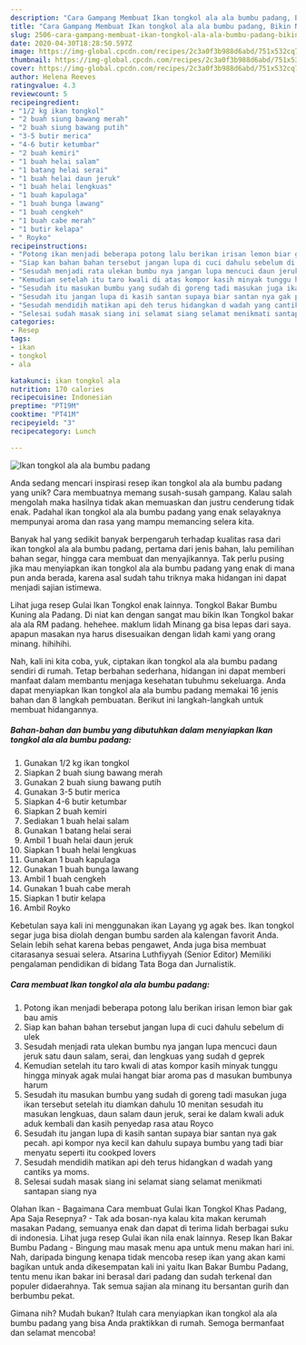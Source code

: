 ```yaml
---
description: "Cara Gampang Membuat Ikan tongkol ala ala bumbu padang, Bikin Ngiler"
title: "Cara Gampang Membuat Ikan tongkol ala ala bumbu padang, Bikin Ngiler"
slug: 2506-cara-gampang-membuat-ikan-tongkol-ala-ala-bumbu-padang-bikin-ngiler
date: 2020-04-30T18:28:50.597Z
image: https://img-global.cpcdn.com/recipes/2c3a0f3b988d6abd/751x532cq70/ikan-tongkol-ala-ala-bumbu-padang-foto-resep-utama.jpg
thumbnail: https://img-global.cpcdn.com/recipes/2c3a0f3b988d6abd/751x532cq70/ikan-tongkol-ala-ala-bumbu-padang-foto-resep-utama.jpg
cover: https://img-global.cpcdn.com/recipes/2c3a0f3b988d6abd/751x532cq70/ikan-tongkol-ala-ala-bumbu-padang-foto-resep-utama.jpg
author: Helena Reeves
ratingvalue: 4.3
reviewcount: 5
recipeingredient:
- "1/2 kg ikan tongkol"
- "2 buah siung bawang merah"
- "2 buah siung bawang putih"
- "3-5 butir merica"
- "4-6 butir ketumbar"
- "2 buah kemiri"
- "1 buah helai salam"
- "1 batang helai serai"
- "1 buah helai daun jeruk"
- "1 buah helai lengkuas"
- "1 buah kapulaga"
- "1 buah bunga lawang"
- "1 buah cengkeh"
- "1 buah cabe merah"
- "1 butir kelapa"
- " Royko"
recipeinstructions:
- "Potong ikan menjadi beberapa potong lalu berikan irisan lemon biar gak bau amis"
- "Siap kan bahan bahan tersebut jangan lupa di cuci dahulu sebelum di ulek"
- "Sesudah menjadi rata ulekan bumbu nya jangan lupa mencuci daun jeruk satu daun salam, serai, dan lengkuas yang sudah d geprek"
- "Kemudian setelah itu taro kwali di atas kompor kasih minyak tunggu hingga minyak agak mulai hangat biar aroma pas d masukan bumbunya harum"
- "Sesudah itu masukan bumbu yang sudah di goreng tadi masukan juga ikan tersebut setelah itu diamkan dahulu 10 menitan sesudah itu masukan lengkuas, daun salam daun jeruk, serai ke dalam kwali aduk aduk kembali dan kasih penyedap rasa atau Royco"
- "Sesudah itu jangan lupa di kasih santan supaya biar santan nya gak pecah. api kompor nya kecil kan dahulu supaya bumbu yang tadi biar menyatu seperti itu cookped lovers"
- "Sesudah mendidih matikan api deh terus hidangkan d wadah yang cantiks ya moms."
- "Selesai sudah masak siang ini selamat siang selamat menikmati santapan siang nya"
categories:
- Resep
tags:
- ikan
- tongkol
- ala

katakunci: ikan tongkol ala 
nutrition: 170 calories
recipecuisine: Indonesian
preptime: "PT19M"
cooktime: "PT41M"
recipeyield: "3"
recipecategory: Lunch

---
```



![Ikan tongkol ala ala bumbu padang](https://img-global.cpcdn.com/recipes/2c3a0f3b988d6abd/751x532cq70/ikan-tongkol-ala-ala-bumbu-padang-foto-resep-utama.jpg)

Anda sedang mencari inspirasi resep ikan tongkol ala ala bumbu padang yang unik? Cara membuatnya memang susah-susah gampang. Kalau salah mengolah maka hasilnya tidak akan memuaskan dan justru cenderung tidak enak. Padahal ikan tongkol ala ala bumbu padang yang enak selayaknya mempunyai aroma dan rasa yang mampu memancing selera kita.

Banyak hal yang sedikit banyak berpengaruh terhadap kualitas rasa dari ikan tongkol ala ala bumbu padang, pertama dari jenis bahan, lalu pemilihan bahan segar, hingga cara membuat dan menyajikannya. Tak perlu pusing jika mau menyiapkan ikan tongkol ala ala bumbu padang yang enak di mana pun anda berada, karena asal sudah tahu triknya maka hidangan ini dapat menjadi sajian istimewa.

Lihat juga resep Gulai Ikan Tongkol enak lainnya. Tongkol Bakar Bumbu Kuning ala Padang. Di niat kan dengan sangat mau bikin Ikan Tongkol bakar ala ala RM padang. hehehee. maklum lidah Minang ga bisa lepas dari saya. apapun masakan nya harus disesuaikan dengan lidah kami yang orang minang. hihihihi.


Nah, kali ini kita coba, yuk, ciptakan ikan tongkol ala ala bumbu padang sendiri di rumah. Tetap berbahan sederhana, hidangan ini dapat memberi manfaat dalam membantu menjaga kesehatan tubuhmu sekeluarga. Anda dapat menyiapkan Ikan tongkol ala ala bumbu padang memakai 16 jenis bahan dan 8 langkah pembuatan. Berikut ini langkah-langkah untuk membuat hidangannya.

<!--inarticleads1-->

##### Bahan-bahan dan bumbu yang dibutuhkan dalam menyiapkan Ikan tongkol ala ala bumbu padang:

1. Gunakan 1/2 kg ikan tongkol
1. Siapkan 2 buah siung bawang merah
1. Gunakan 2 buah siung bawang putih
1. Gunakan 3-5 butir merica
1. Siapkan 4-6 butir ketumbar
1. Siapkan 2 buah kemiri
1. Sediakan 1 buah helai salam
1. Gunakan 1 batang helai serai
1. Ambil 1 buah helai daun jeruk
1. Siapkan 1 buah helai lengkuas
1. Gunakan 1 buah kapulaga
1. Gunakan 1 buah bunga lawang
1. Ambil 1 buah cengkeh
1. Gunakan 1 buah cabe merah
1. Siapkan 1 butir kelapa
1. Ambil  Royko


Kebetulan saya kali ini menggunakan ikan Layang yg agak bes. Ikan tongkol segar juga bisa diolah dengan bumbu sarden ala kalengan favorit Anda. Selain lebih sehat karena bebas pengawet, Anda juga bisa membuat citarasanya sesuai selera. Atsarina Luthfiyyah (Senior Editor) Memiliki pengalaman pendidikan di bidang Tata Boga dan Jurnalistik. 

<!--inarticleads2-->

##### Cara membuat Ikan tongkol ala ala bumbu padang:

1. Potong ikan menjadi beberapa potong lalu berikan irisan lemon biar gak bau amis
1. Siap kan bahan bahan tersebut jangan lupa di cuci dahulu sebelum di ulek
1. Sesudah menjadi rata ulekan bumbu nya jangan lupa mencuci daun jeruk satu daun salam, serai, dan lengkuas yang sudah d geprek
1. Kemudian setelah itu taro kwali di atas kompor kasih minyak tunggu hingga minyak agak mulai hangat biar aroma pas d masukan bumbunya harum
1. Sesudah itu masukan bumbu yang sudah di goreng tadi masukan juga ikan tersebut setelah itu diamkan dahulu 10 menitan sesudah itu masukan lengkuas, daun salam daun jeruk, serai ke dalam kwali aduk aduk kembali dan kasih penyedap rasa atau Royco
1. Sesudah itu jangan lupa di kasih santan supaya biar santan nya gak pecah. api kompor nya kecil kan dahulu supaya bumbu yang tadi biar menyatu seperti itu cookped lovers
1. Sesudah mendidih matikan api deh terus hidangkan d wadah yang cantiks ya moms.
1. Selesai sudah masak siang ini selamat siang selamat menikmati santapan siang nya


Olahan Ikan - Bagaimana Cara membuat Gulai Ikan Tongkol Khas Padang, Apa Saja Resepnya? - Tak ada bosan-nya kalau kita makan kerumah masakan Padang, semuanya enak dan dapat di terima lidah berbagai suku di indonesia. Lihat juga resep Gulai ikan nila enak lainnya. Resep Ikan Bakar Bumbu Padang - Bingung mau masak menu apa untuk menu makan hari ini. Nah, daripada bingung kenapa tidak mencoba resep ikan yang akan kami bagikan untuk anda dikesempatan kali ini yaitu Ikan Bakar Bumbu Padang, tentu menu ikan bakar ini berasal dari padang dan sudah terkenal dan populer didaerahnya. Tak semua sajian ala minang itu bersantan gurih dan berbumbu pekat. 

Gimana nih? Mudah bukan? Itulah cara menyiapkan ikan tongkol ala ala bumbu padang yang bisa Anda praktikkan di rumah. Semoga bermanfaat dan selamat mencoba!
